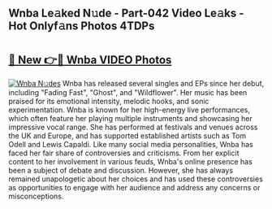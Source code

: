 ## Wnba Le𝚊ked N𝚞de - Part-042 Video Le𝚊ks - Hot Onlyf𝚊ns Photos 4TDPs

# <h2><a href="http://ac36.deff.icu/?id=Wnba">🔗 New 👉🔴 Wnba VIDEO Photos</a></h2>

[![Wnba N𝚞des](https://i.imgur.com/rIISA9y.gif)](http://ac36.deff.icu/?id=Wnba)
Wnba has released several singles and EPs since her debut, including "Fading Fast", "Ghost", and "Wildflower". Her music has been praised for its emotional intensity, melodic hooks, and sonic experimentation. Wnba is known for her high-energy live performances, which often feature her playing multiple instruments and showcasing her impressive vocal range. She has performed at festivals and venues across the UK and Europe, and has supported established artists such as Tom Odell and Lewis Capaldi. Like many social media personalities, Wnba has faced her fair share of controversies and criticisms. From her explicit content to her involvement in various feuds, Wnba's online presence has been a subject of debate and discussion. However, she has always remained unapologetic about her choices and has used these controversies as opportunities to engage with her audience and address any concerns or misconceptions.
